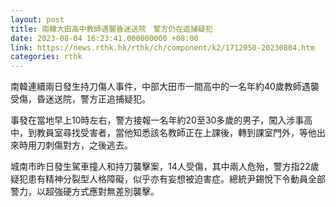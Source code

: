 ```yaml
---
layout: post
title: 南韓大田高中教師遇襲昏迷送院　警方仍在追捕疑犯
date: 2023-08-04 16:23:41.000000000 +08:00
link: https://news.rthk.hk/rthk/ch/component/k2/1712050-20230804.htm
categories: rthk
---
```


南韓連續兩日發生持刀傷人事件，中部大田市一間高中的一名年約40歲教師遇襲受傷，昏迷送院，警方正追捕疑犯。

事發在當地早上10時左右，警方接報一名年約20至30多歲的男子，闖入涉事高中，到教員室尋找受害者，當他知悉該名教師正在上課後，轉到課室門外，等他出來時用刀刺傷對方，之後逃去。

城南市昨日發生駕車撞人和持刀襲擊案，14人受傷，其中兩人危殆，警方指22歲疑犯患有精神分裂型人格障礙，似乎亦有妄想被迫害症。總統尹錫悅下令動員全部警力，以超強硬方式應對無差別襲擊。
